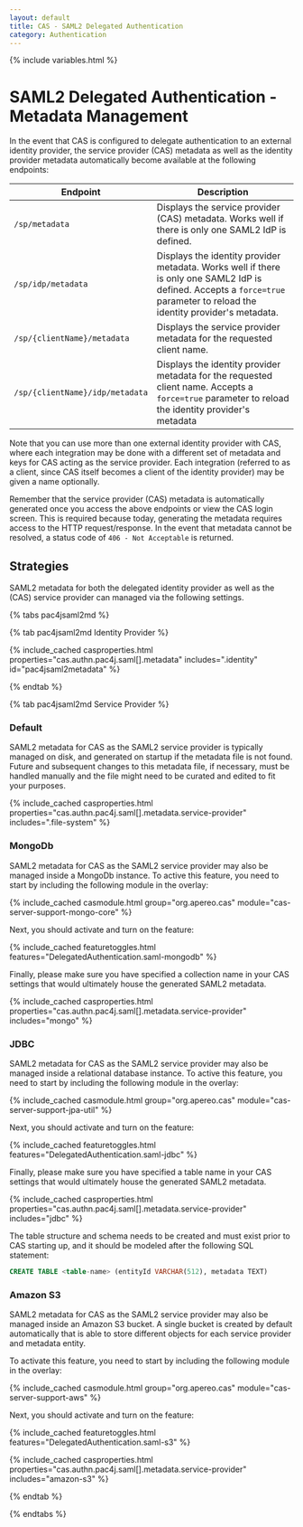 ```yaml
---
layout: default
title: CAS - SAML2 Delegated Authentication
category: Authentication
---
```


{% include variables.html %}

# SAML2 Delegated Authentication - Metadata Management

In the event that CAS is configured to delegate authentication to an external identity provider, the service provider (CAS)
metadata as well as the identity provider metadata automatically become available at the following endpoints:

| Endpoint                        | Description                                                                                                                                                                 |
|---------------------------------|-----------------------------------------------------------------------------------------------------------------------------------------------------------------------------|
| `/sp/metadata`                  | Displays the service provider (CAS) metadata. Works well if there is only one SAML2 IdP is defined.                                                                         |
| `/sp/idp/metadata`              | Displays the identity provider metadata. Works well if there is only one SAML2 IdP is defined. Accepts a `force=true` parameter to reload the identity provider's metadata. |
| `/sp/{clientName}/metadata`     | Displays the service provider metadata for the requested client name.                                                                                                       |
| `/sp/{clientName}/idp/metadata` | Displays the identity provider metadata for the requested client name. Accepts a `force=true` parameter to reload the identity provider's metadata                          |

Note that you can use more than one external identity provider with CAS, where each integration may be done
with a different set of metadata and keys for CAS acting as the service provider. Each integration (referred to as a client,
since CAS itself becomes a client of the identity provider) may be given a name optionally.

Remember that the service provider (CAS) metadata is automatically generated once you access the above
endpoints or view the CAS login screen. This is required because today, generating the metadata requires
access to the HTTP request/response. In the event that metadata cannot
be resolved, a status code of `406 - Not Acceptable` is returned.

## Strategies

SAML2 metadata for both the delegated identity provider as well as the (CAS) service provider can managed via the following settings.

{% tabs pac4jsaml2md %}

{% tab pac4jsaml2md Identity Provider %}

{% include_cached casproperties.html properties="cas.authn.pac4j.saml[].metadata" includes=".identity" id="pac4jsaml2metadata" %}

{% endtab %}

{% tab pac4jsaml2md Service Provider %}

### Default

SAML2 metadata for CAS as the SAML2 service provider is typically managed on disk, and generated on startup if the metadata file
is not found. Future and subsequent changes to this metadata file, if necessary, must be handled manually and the file might
need to be curated and edited to fit your purposes.

{% include_cached casproperties.html properties="cas.authn.pac4j.saml[].metadata.service-provider"  includes=".file-system" %}

### MongoDb

SAML2 metadata for CAS as the SAML2 service provider may also be managed inside a MongoDb instance. To active this feature, you need to start by including 
the following module in the overlay:

{% include_cached casmodule.html group="org.apereo.cas" module="cas-server-support-mongo-core" %}

Next, you should activate and turn on the feature:

{% include_cached featuretoggles.html features="DelegatedAuthentication.saml-mongodb" %}
                                                                                    
Finally, please make sure you have specified a collection name in your CAS settings that would ultimately house the generated SAML2 metadata.

{% include_cached casproperties.html properties="cas.authn.pac4j.saml[].metadata.service-provider" includes="mongo" %}

### JDBC

SAML2 metadata for CAS as the SAML2 service provider may also be managed inside a relational database instance. To active this feature, you need to start by 
including the following module in the overlay:

{% include_cached casmodule.html group="org.apereo.cas" module="cas-server-support-jpa-util" %}

Next, you should activate and turn on the feature:

{% include_cached featuretoggles.html features="DelegatedAuthentication.saml-jdbc" %}

Finally, please make sure you have specified a table name in your CAS settings that would ultimately house the generated SAML2 metadata.

{% include_cached casproperties.html properties="cas.authn.pac4j.saml[].metadata.service-provider" includes="jdbc" %}

The table structure and schema needs to be created and must exist prior to CAS starting up, and it should be modeled after the following SQL statement:

```sql
CREATE TABLE <table-name> (entityId VARCHAR(512), metadata TEXT)
```

### Amazon S3

SAML2 metadata for CAS as the SAML2 service provider may also be managed inside an Amazon S3 bucket. A single bucket is created by default automatically
that is able to store different objects for each service provider and metadata entity.

To activate this feature, you need to start by including the following module in the overlay:

{% include_cached casmodule.html group="org.apereo.cas" module="cas-server-support-aws" %}

Next, you should activate and turn on the feature:

{% include_cached featuretoggles.html features="DelegatedAuthentication.saml-s3" %}

{% include_cached casproperties.html properties="cas.authn.pac4j.saml[].metadata.service-provider" includes="amazon-s3" %}


{% endtab %}

{% endtabs %}
